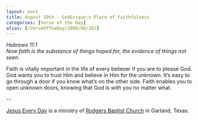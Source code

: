 ```yaml
---
layout: post
title: August 20th - God&rsquo;s Place of Faithfulness
categories: [Verse of the Day]
alias: [/VerseOfTheDay/2008/08/20/]
---
```


_Hebrews 11:1  
Now faith is the substance of things hoped for, the evidence of
things not seen._

Faith is vitally important in the life of every believer if you are
to please God. God wants you to trust Him and believe in Him for the
unknown. It&rsquo;s easy to go through a door if you know
what&rsquo;s on the other side. Faith enables you to open unknown
doors, knowing that God is with you no matter what.

 --

<a href=http://jesuseveryday.net>Jesus Every Day</a> is a ministry of <a href=http://rodgersbaptist.net>Rodgers Baptist Church</a> in Garland, Texas.

